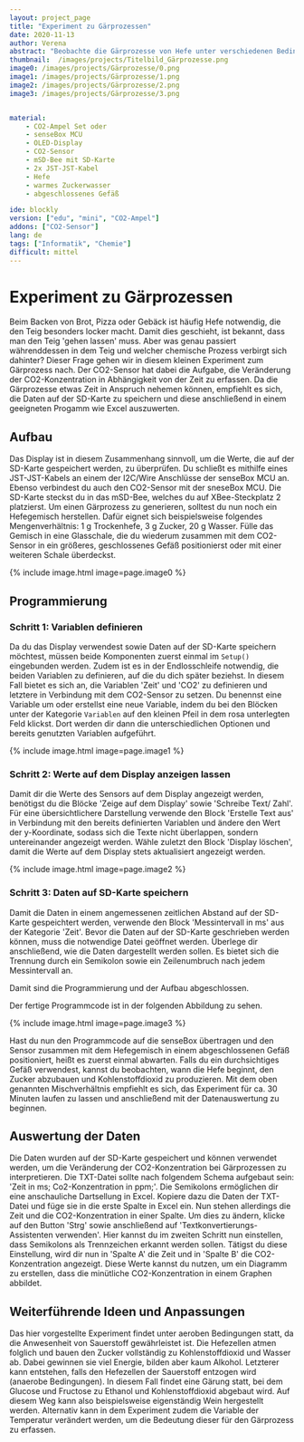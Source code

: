 ```yaml
---
layout: project_page
title: "Experiment zu Gärprozessen"
date: 2020-11-13
author: Verena
abstract: "Beobachte die Gärprozesse von Hefe unter verschiedenen Bedingungen"
thumbnail:  /images/projects/Titelbild_Gärprozesse.png
image0: /images/projects/Gärprozesse/0.png
image1: /images/projects/Gärprozesse/1.png
image2: /images/projects/Gärprozesse/2.png
image3: /images/projects/Gärprozesse/3.png


material:
    - CO2-Ampel Set oder
    - senseBox MCU
    - OLED-Display
    - CO2-Sensor
    - mSD-Bee mit SD-Karte
    - 2x JST-JST-Kabel
    - Hefe
    - warmes Zuckerwasser
    - abgeschlossenes Gefäß

ide: blockly
version: ["edu", "mini", "CO2-Ampel"]   
addons: ["CO2-Sensor"] 
lang: de
tags: ["Informatik", "Chemie"]
difficult: mittel
---
```

<head><title>Experiment zu Gärprozessen</title></head>

# Experiment zu Gärprozessen
Beim Backen von Brot, Pizza oder Gebäck ist häufig Hefe notwendig, die den Teig besonders locker macht. Damit dies geschieht, ist bekannt, dass man den Teig 'gehen lassen' muss. Aber was genau passiert währenddessen in dem Teig und welcher chemische Prozess verbirgt sich dahinter? Dieser Frage gehen wir in diesem kleinen Experiment zum Gärprozess nach.
Der CO2-Sensor hat dabei die Aufgabe, die Veränderung der CO2-Konzentration in Abhängigkeit von der Zeit zu erfassen. Da die Gärprozesse etwas Zeit in Anspruch nehemen können, empfiehlt es sich, die Daten auf der SD-Karte zu speichern und diese anschließend in einem geeigneten Progamm wie Excel auszuwerten.   

## Aufbau
Das Display ist in diesem Zusammenhang sinnvoll, um die Werte, die auf der SD-Karte gespeichert werden, zu überprüfen. Du schließt es mithilfe eines JST-JST-Kabels an einem der I2C/Wire Anschlüsse der senseBox MCU an. Ebenso verbindest du auch den CO2-Sensor mit der sneseBox MCU. Die SD-Karte steckst du in das mSD-Bee, welches du auf XBee-Steckplatz 2 platzierst. Um einen Gärprozess zu generieren, solltest du nun noch ein Hefegemisch herstellen. Dafür eignet sich beispielsweise folgendes Mengenverhältnis: 1 g Trockenhefe, 3 g Zucker, 20 g Wasser. Fülle das Gemisch in eine Glasschale, die du wiederum zusammen mit dem CO2-Sensor in ein größeres, geschlossenes Gefäß positionierst oder mit einer weiteren Schale überdeckst.  

{% include image.html image=page.image0 %}

## Programmierung
### Schritt 1: Variablen definieren
Da du das Display verwendest sowie Daten auf der SD-Karte speichern möchtest, müssen beide Komponenten zuerst einmal im `Setup()` eingebunden werden. Zudem ist es in der Endlosschleife notwendig, die beiden Variablen zu definieren, auf die du dich später beziehst. In diesem Fall bietet es sich an, die Variablen 'Zeit' und 'CO2' zu definieren und letztere in Verbindung mit dem CO2-Sensor zu setzen. Du benennst eine Variable um oder erstellst eine neue Variable, indem du bei den Blöcken unter der Kategorie `Variablen` auf den kleinen Pfeil in dem rosa unterlegten Feld klickst. Dort werden dir dann die unterschiedlichen Optionen und bereits genutzten Variablen aufgeführt.

{% include image.html image=page.image1 %}

### Schritt 2: Werte auf dem Display anzeigen lassen
Damit dir die Werte des Sensors auf dem Display angezeigt werden, benötigst du die Blöcke 'Zeige auf dem Display' sowie 'Schreibe Text/ Zahl'. Für eine übersichtlichere Darstellung verwende den Block 'Erstelle Text aus' in Verbindung mit den bereits definierten Variablen und ändere den Wert der y-Koordinate, sodass sich die Texte nicht überlappen, sondern untereinander angezeigt werden. Wähle zuletzt den Block 'Display löschen', damit die Werte auf dem Display stets aktualisiert angezeigt werden.  

{% include image.html image=page.image2 %}

### Schritt 3: Daten auf SD-Karte speichern
Damit die Daten in einem angemessenen zeitlichen Abstand auf der SD-Karte gespeichtert werden, verwende den Block 'Messintervall in ms' aus der Kategorie 'Zeit'. Bevor die Daten auf der SD-Karte geschrieben werden können, muss die notwendige Datei geöffnet werden. Überlege dir anschließend, wie die Daten dargestellt werden sollen. Es bietet sich die Trennung durch ein Semikolon sowie ein Zeilenumbruch nach jedem Messintervall an. 

Damit sind die Programmierung und der Aufbau abgeschlossen. 

Der fertige Programmcode ist in der folgenden Abbildung zu sehen.

{% include image.html image=page.image3 %}

Hast du nun den Programmcode auf die senseBox übertragen und den Sensor zusammen mit dem Hefegemisch in einem abgeschlossenen Gefäß positioniert, heißt es zuerst einmal abwarten. Falls du ein durchsichtiges Gefäß verwendest, kannst du beobachten, wann die Hefe beginnt, den Zucker abzubauen und Kohlenstoffdioxid zu produzieren. Mit dem oben genannten Mischverhältnis empfiehlt es sich, das Experiment für ca. 30 Minuten laufen zu lassen und anschließend mit der Datenauswertung zu beginnen. 

## Auswertung der Daten
Die Daten wurden auf der SD-Karte gespeichert und können verwendet werden, um die Veränderung der CO2-Konzentration bei Gärprozessen zu interpretieren. 
Die TXT-Datei sollte nach folgendem Schema aufgebaut sein: 'Zeit in ms; Co2-Konzentration in ppm;'. Die Semikolons ermöglichen dir eine anschauliche Dartsellung in Excel.
Kopiere dazu die Daten der TXT-Datei und füge sie in die erste Spalte in Excel ein. Nun stehen allerdings die Zeit und die CO2-Konzentration in einer Spalte. Um dies zu ändern, klicke auf den Button 'Strg' sowie anschließend auf 'Textkonvertierungs-Assistenten verwenden'. Hier kannst du im zweiten Schritt nun einstellen, dass Semikolons als Trennzeichen erkannt werden sollen. Tätigst du diese Einstellung, wird dir nun in 'Spalte A' die Zeit und in 'Spalte B' die CO2-Konzentration angezeigt. 
Diese Werte kannst du nutzen, um ein Diagramm zu erstellen, dass die minütliche CO2-Konzentration in einem Graphen abbildet.  

## Weiterführende Ideen und Anpassungen
Das hier vorgestellte Experiment findet unter aeroben Bedingungen statt, da die Anwesenheit von Sauerstoff gewährleistet ist. Die Hefezellen atmen folglich und bauen den Zucker vollständig zu Kohlenstoffdioxid und Wasser ab. Dabei gewinnen sie viel Energie, bilden aber kaum Alkohol. Letzterer kann entstehen, falls den Hefezellen der Sauerstoff entzogen wird (anaerobe Bedingungen). In diesem Fall findet eine Gärung statt, bei dem Glucose und Fructose zu Ethanol und Kohlenstoffdioxid abgebaut wird. Auf diesem Weg kann also beispielsweise eigenständig Wein hergestellt werden. Alternativ kann in dem Experiment zudem die Variable der Temperatur verändert werden, um die Bedeutung dieser für den Gärprozess zu erfassen. 

